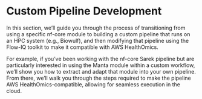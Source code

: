 # Custom Pipeline Development
In this section, we’ll guide you through the process of transitioning from using a specific nf-core module to building a custom pipeline that runs on an HPC system (e.g., Biowulf), and then modifying that pipeline using the Flow-IQ toolkit to make it compatible with AWS HealthOmics.
	
For example, if you’ve been working with the nf-core Sarek pipeline but are particularly interested in using the Manta module within a custom workflow, we’ll show you how to extract and adapt that module into your own pipeline. From there, we’ll walk you through the steps required to make the pipeline AWS HealthOmics-compatible, allowing for seamless execution in the cloud.

